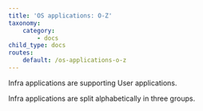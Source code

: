 ```yaml
---
title: 'OS applications: O-Z'
taxonomy:
    category:
        - docs
child_type: docs
routes:
    default: /os-applications-o-z
---
```


Infra applications are supporting User applications.

Infra applications are split alphabetically in three groups.